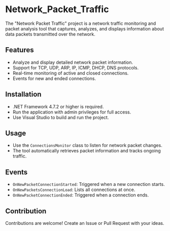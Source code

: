 # Network_Packet_Traffic
The "Network Packet Traffic" project is a network traffic monitoring and packet analysis tool that captures, analyzes, and displays information about data packets transmitted over the network.

## Features
- Analyze and display detailed network packet information.
- Support for TCP, UDP, ARP, IP, ICMP, DHCP, DNS protocols.
- Real-time monitoring of active and closed connections.
- Events for new and ended connections.

## Installation
- .NET Framework 4.7.2 or higher is required.
- Run the application with admin privileges for full access.
- Use Visual Studio to build and run the project.

## Usage
- Use the `ConnectionsMonitor` class to listen for network packet changes.
- The tool automatically retrieves packet information and tracks ongoing traffic.

## Events
- `OnNewPacketConnectionStarted`: Triggered when a new connection starts.
- `OnNewPacketsConnectionLoad`: Lists all connections at once.
- `OnNewPacketConnectionEnded`: Triggered when a connection ends.

## Contribution
Contributions are welcome! Create an Issue or Pull Request with your ideas.
